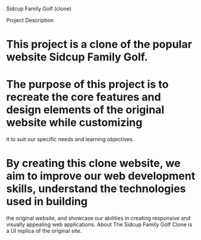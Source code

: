 

Sidcup Family Golf (clone)

Project Description

# This project is a clone of the popular website Sidcup Family Golf.

# The purpose of this project is to recreate the core features and design elements of the original website while customizing 
  it to suit our specific needs and learning objectives.

# By creating this clone website, we aim to improve our web development skills, understand the technologies used in building 
  the original website, and showcase our abilities in creating responsive and visually appealing web applications. About The 
  Sidcup Family Golf Clone is a UI replica of the original site.


